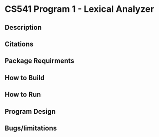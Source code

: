 # CS541 Program 1 - Lexical Analyzer
## Description
## Citations
## Package Requirments
## How to Build
## How to Run
## Program Design
## Bugs/limitations